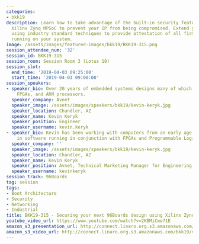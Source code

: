 ```yaml
---
categories:
- bkk19
description: Learn how to take advantage of the built-in security features of the
  Xilinx Zynq MPSoC to prevent your IP from being compromised. Extend your platform
  using industry standard techniques to provide attestation of all firmware components
  running on your system.
image: /assets/images/featured-images/bkk19/BKK19-315.png
session_attendee_num: '32'
session_id: BKK19-315
session_room: Session Room 3 (Lotus 10)
session_slot:
  end_time: '2019-04-03 09:25:00'
  start_time: '2019-04-03 09:00:00'
session_speakers:
- speaker_bio: Over 20 years of embedded systems designs many of which are using Linux,
    FPGAs, and ARM processors.
  speaker_company: Avnet
  speaker_image: /assets/images/speakers/bkk19/kevin-keryk.jpg
  speaker_location: Chandler, AZ
  speaker_name: Kevin Keryk
  speaker_position: Engineer
  speaker_username: kevin.keryk
- speaker_bio: Kevin has been working with computers from an early age and specializes
    in software running in conjunction with FPGAs and Programmable Logic.
  speaker_company: ''
  speaker_image: /assets/images/speakers/bkk19/kevin-keryk.jpg
  speaker_location: Chandler, AZ
  speaker_name: Kevin Keryk
  speaker_position: Avnet, Technical Marketing Manager for Engineering and Technology
  speaker_username: kevinkeryk
session_track: 96Boards
tag: session
tags:
- Boot Architecture
- Security
- Networking
- Industrial
title: BKK19-315 - Securing your next 96Boards design using Xilinx Zynq MPSoC
youtube_video_url: https://www.youtube.com/watch?v=2KBMiCme71E
amazon_s3_presentation_url: http://connect.linaro.org.s3.amazonaws.com/bkk19/presentations/bkk19-315.pdf
amazon_s3_video_url: http://connect.linaro.org.s3.amazonaws.com/bkk19/videos/bkk19-315.mp4
---
```

